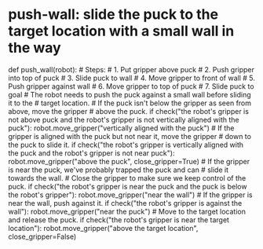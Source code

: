 # push-wall: slide the puck to the target location with a small wall in the way
def push_wall(robot):
    # Steps:
    #  1. Put gripper above puck
    #  2. Push gripper into top of puck
    #  3. Slide puck to wall
    #  4. Move gripper to front of wall
    #  5. Push gripper against wall
    #  6. Move gripper to top of puck
    #  7. Slide puck to goal
    # The robot needs to push the puck against a small wall before sliding it to the
    # target location.
    # If the puck isn't below the gripper as seen from above, move the gripper
    # above the puck.
    if check("the robot's gripper is not above puck and the robot's gripper is not vertically aligned with the puck"):
        robot.move_gripper("vertically aligned with the puck")
    # If the gripper is aligned with the puck but not near it, move the gripper
    # down to the puck to slide it.
    if check("the robot's gripper is vertically aligned with the puck and the robot's gripper is not near puck"):
        robot.move_gripper("above the puck", close_gripper=True)
    # If the gripper is near the puck, we've probably trapped the puck and can
    # slide it towards the wall.
    # Close the gripper to make sure we keep control of the puck.
    if check("the robot's gripper is near the puck and the puck is below the robot's gripper"):
        robot.move_gripper("near the wall")
    # If the gripper is near the wall, push against it.
    if check("the robot's gripper is against the wall"):
        robot.move_gripper("near the puck")
    # Move to the target location and release the puck.
    if check("the robot's gripper is near the target location"):
        robot.move_gripper("above the target location", close_gripper=False)